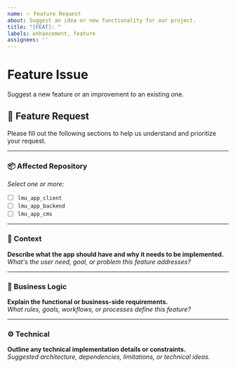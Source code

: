 ```yaml
---
name: ✨ Feature Request
about: Suggest an idea or new functionality for our project.
title: "[FEAT]: "
labels: enhancement, feature
assignees: ''
---
```


# Feature Issue
Suggest a new feature or an improvement to an existing one.


## 🚀 Feature Request

Please fill out the following sections to help us understand and prioritize your request.

---

### 📦 Affected Repository

_Select one or more:_

- [ ] `lmu_app_client`
- [ ] `lmu_app_backend`
- [ ] `lmu_app_cms`

---

### 👥 Context

**Describe what the app should have and why it needs to be implemented.**  
_What's the user need, goal, or problem this feature addresses?_


---

### 🧠 Business Logic

**Explain the functional or business-side requirements.**  
_What rules, goals, workflows, or processes define this feature?_


---

### ⚙️ Technical

**Outline any technical implementation details or constraints.**  
_Suggested architecture, dependencies, limitations, or technical ideas._

